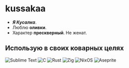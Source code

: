 # kussakaa
- ***Я Кусалка***.  
- Люблю **оливки**.  
- Характер **прескверный**. Не женат.   

## Использую в своих коварных целях

![Sublime Text](https://img.shields.io/badge/sublime_text-%23575757.svg?style=for-the-badge&logo=sublime-text&logoColor=important)
![C](https://img.shields.io/badge/c-%2300599C.svg?style=for-the-badge&logo=c&logoColor=white)
![Rust](https://img.shields.io/badge/rust-%23000000.svg?style=for-the-badge&logo=rust&logoColor=white)
![Zig](https://img.shields.io/badge/zig-gray.svg?style=for-the-badge&logo=zig&logoColor=yellow)
![NixOS](https://img.shields.io/badge/NixOS-white?style=for-the-badge&logo=nixos&logoColor=blue)
![Aseprite](https://img.shields.io/badge/Aseprite-FFFFFF?style=for-the-badge&logo=Aseprite&logoColor=#7D929E)
